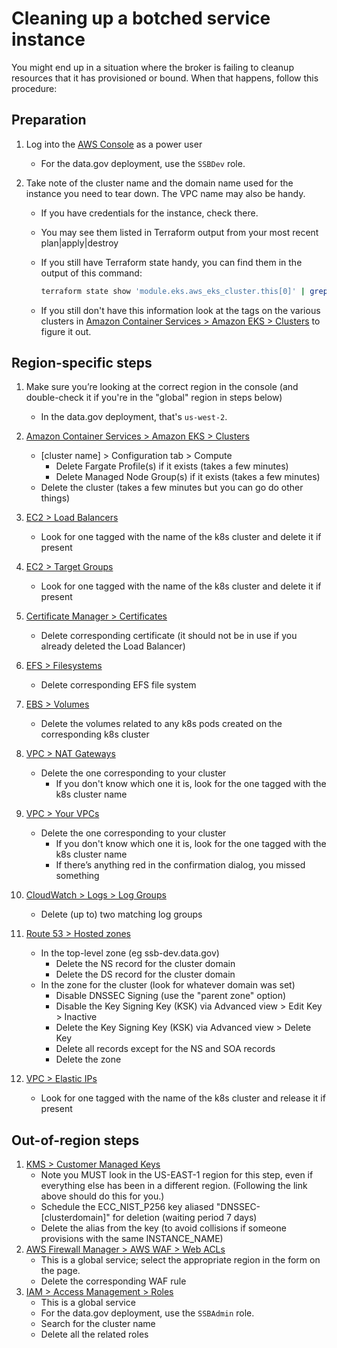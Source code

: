 # Cleaning up a botched service instance

You might end up in a situation where the broker is failing to cleanup resources that it has provisioned or bound. When that happens, follow this procedure:

## Preparation

1. Log into the [AWS Console](https://console.aws.amazon.com/console/home) as a power user
    - For the data.gov deployment, use the `SSBDev` role.

1. Take note of the cluster name and the domain name used for the instance you need to tear down. The VPC name may also be handy.
    - If you have credentials for the instance, check there.
    - You may see them listed in Terraform output from your most recent plan|apply|destroy
    - If you still have Terraform state handy, you can find them in the output of this command:

        ```bash
        terraform state show 'module.eks.aws_eks_cluster.this[0]' | grep 'domain\|arn\|vpc
        ```

    - If you still don't have this information look at the tags on the various clusters in [Amazon Container Services > Amazon EKS > Clusters](https://console.aws.amazon.com/eks/home#/clusters) to figure it out.

## Region-specific steps

1. Make sure you’re looking at the correct region in the console (and double-check it if you're in the "global" region in steps below)
    - In the data.gov deployment, that's `us-west-2`.

1. [Amazon Container Services > Amazon EKS > Clusters](https://console.aws.amazon.com/eks/home#/clusters)
    - [cluster name] > Configuration tab > Compute
      - Delete Fargate Profile(s) if it exists (takes a few minutes)
      - Delete Managed Node Group(s) if it exists (takes a few minutes)
    - Delete the cluster (takes a few minutes but you can go do other things)
1. [EC2 > Load Balancers](https://console.aws.amazon.com/ec2/v2/home#LoadBalancers:sort=loadBalancerName)
    - Look for one tagged with the name of the k8s cluster and delete it if present
1. [EC2 > Target Groups](https://console.aws.amazon.com/ec2/v2/home#TargetGroups:)
    - Look for one tagged with the name of the k8s cluster and delete it if present
1. [Certificate Manager > Certificates](https://console.aws.amazon.com/acm/home?#/certificates/list)
    - Delete corresponding certificate (it should not be in use if you already deleted the Load Balancer)
1. [EFS > Filesystems](https://console.aws.amazon.com/efs/home#/file-systems)
    - Delete corresponding EFS file system
1. [EBS > Volumes](https://console.aws.amazon.com/ec2/v2/home?#Volumes:)
    - Delete the volumes related to any k8s pods created on the corresponding k8s cluster
1. [VPC > NAT Gateways](https://console.aws.amazon.com/vpc/home#NatGateways:)
    - Delete the one corresponding to your cluster
      - If you don't know which one it is, look for the one tagged with the k8s cluster name
1. [VPC > Your VPCs](https://console.aws.amazon.com/vpc/home#vpcs:)
    - Delete the one corresponding to your cluster
      - If you don't know which one it is, look for the one tagged with the k8s cluster name
      - If there’s anything red in the confirmation dialog, you missed something
1. [CloudWatch > Logs > Log Groups](https://console.aws.amazon.com/cloudwatch/home#logsV2:log-groups)
    - Delete (up to) two matching log groups
1. [Route 53 > Hosted zones](https://console.aws.amazon.com/route53/v2/hostedzones#)
    - In the top-level zone (eg ssb-dev.data.gov)
      - Delete the NS record for the cluster domain
      - Delete the DS record for the cluster domain
    - In the zone for the cluster (look for whatever domain was set)
      - Disable DNSSEC Signing (use the "parent zone" option)
      - Disable the Key Signing Key (KSK) via Advanced view > Edit Key > Inactive
      - Delete the Key Signing Key (KSK) via Advanced view > Delete Key
      - Delete all records except for the NS and SOA records
      - Delete the zone
1. [VPC > Elastic IPs](https://console.aws.amazon.com/vpc/home?region=us-west-2#Addresses:)
    - Look for one tagged with the name of the k8s cluster and release it if present

## Out-of-region steps

1. [KMS > Customer Managed Keys](https://console.aws.amazon.com/kms/home?region=us-east-1#/kms/keys)
    - Note you MUST look in the US-EAST-1 region for this step, even if everything else has been in a different region. (Following the link above should do this for you.)
    - Schedule the ECC_NIST_P256 key aliased "DNSSEC-[clusterdomain]" for deletion (waiting period 7 days)
    - Delete the alias from the key (to avoid collisions if someone provisions with the same INSTANCE_NAME)
1. [AWS Firewall Manager > AWS WAF > Web ACLs](https://console.aws.amazon.com/wafv2/homev2/web-acls?region=us-west-2)
    - This is a global service; select the appropriate region in the form on the page.
    - Delete the corresponding WAF rule
1. [IAM > Access Management > Roles](https://console.aws.amazon.com/iamv2/home#/roles)
    - This is a global service
    - For the data.gov deployment, use the `SSBAdmin` role.
    - Search for the cluster name
    - Delete all the related roles
